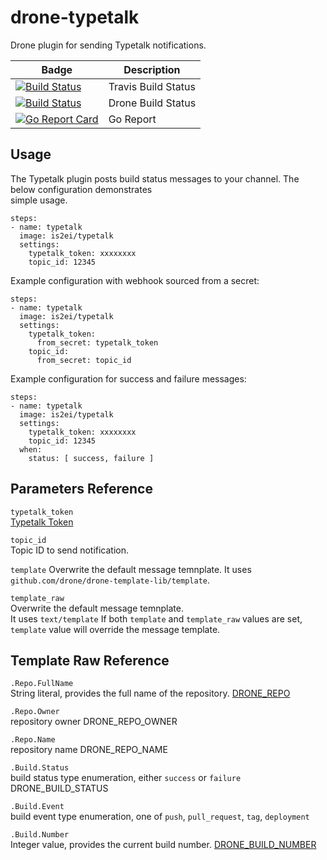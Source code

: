 # drone-typetalk

Drone plugin for sending Typetalk notifications.

| Badge | Description |
| ------------- | ------------- |
| [![Build Status](https://travis-ci.org/is2ei/drone-slack.svg?branch=master)][travis] | Travis Build Status |
| [![Build Status](https://cloud.drone.io/api/badges/is2ei/drone-typetalk/status.svg)][drone] | Drone Build Status |
| [![Go Report Card](https://goreportcard.com/badge/github.com/is2ei/drone-typetalk)][goreport] | Go Report |

[travis]: https://travis-ci.org/is2ei/drone-slack
[drone]: https://cloud.drone.io/is2ei/drone-typetalk
[goreport]: https://goreportcard.com/report/github.com/is2ei/drone-typetalk

## Usage

The Typetalk plugin posts build status messages to your channel. The below configuration demonstrates  
simple usage.

```
steps:
- name: typetalk
  image: is2ei/typetalk
  settings:
    typetalk_token: xxxxxxxx
    topic_id: 12345
```

Example configuration with webhook sourced from a secret:

```
steps:
- name: typetalk
  image: is2ei/typetalk
  settings:
    typetalk_token:
      from_secret: typetalk_token
    topic_id:
      from_secret: topic_id
```

Example configuration for success and failure messages:

```
steps:
- name: typetalk
  image: is2ei/typetalk
  settings:
    typetalk_token: xxxxxxxx
    topic_id: 12345
  when:
    status: [ success, failure ]
```

## Parameters Reference

`typetalk_token`  
[Typetalk Token](https://developer.nulab-inc.com/docs/typetalk/#tttoken)

`topic_id`  
Topic ID to send notification.  

`template`
Overwrite the default message temnplate. 
It uses `github.com/drone/drone-template-lib/template`.  

`template_raw`  
Overwrite the default message temnplate.  
It uses `text/template` If both `template` and `template_raw` values are set, `template` value will override the message template.  

## Template Raw Reference

`.Repo.FullName`  
String literal, provides the full name of the repository. [DRONE_REPO](https://docs.drone.io/reference/environ/drone-repo/)  

`.Repo.Owner`  
repository owner DRONE_REPO_OWNER  

`.Repo.Name`  
repository name DRONE_REPO_NAME  

`.Build.Status`  
build status type enumeration, either `success` or `failure` DRONE_BUILD_STATUS  

`.Build.Event`  
build event type enumeration, one of `push`, `pull_request`, `tag`, `deployment`  

`.Build.Number`  
Integer value, provides the current build number. [DRONE_BUILD_NUMBER](https://docs.drone.io/reference/environ/drone-build-number/)  

